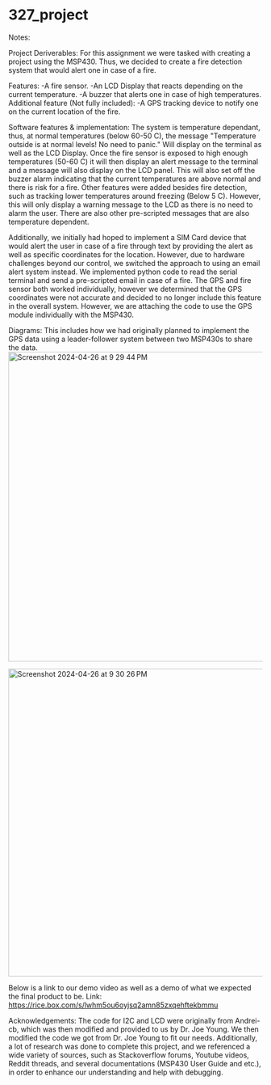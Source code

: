 # 327_project
Notes:

Project Deriverables: 
For this assignment we were tasked with creating a project using the MSP430. Thus, we decided to create a fire detection system that would alert one in case of a fire.

Features:
-A fire sensor.
-An LCD Display that reacts depending on the current temperature.
-A buzzer that alerts one in case of high temperatures.
Additional feature (Not fully included):
-A GPS tracking device to notify one on the current location of the fire.


Software features & implementation:
  The system is temperature dependant, thus, at normal temperatures (below 60-50 C), the message "Temperature outside is at normal levels! No need to panic." Will display on the terminal as well as the LCD Display. Once the fire sensor is exposed to high enough temperatures (50-60 C) it will then display an alert message to the terminal and a message will also display on the LCD panel. This will also set off the buzzer alarm indicating that the current temperatures are above normal and there is risk for a fire. Other features were added besides fire detection, such as tracking lower temperatures around freezing (Below 5 C). However, this will only display a warning message to the LCD as there is no need to alarm the user. There are also other pre-scripted messages that are also temperature dependent.  
  
  Additionally, we initially had hoped to implement a SIM Card device that would alert the user in case of a fire through text by providing the alert as well as specific coordinates for the location. However, due to hardware challenges beyond our control, we switched the approach to using an email alert system instead. We implemented python code to read the serial terminal and send a pre-scripted email in case of a fire. The GPS and fire sensor both worked individually, however we determined that the GPS coordinates were not accurate and decided to no longer include this feature in the overall system. However, we are attaching the code to use the GPS module individually with the MSP430.  


Diagrams:
This includes how we had originally planned to implement the GPS data using a leader-follower system between two MSP430s to share the data. 
<img width="613" alt="Screenshot 2024-04-26 at 9 29 44 PM" src="https://github.com/koko459/327_p/assets/70616464/b09b8e38-be10-4773-9670-fa76b1583b27">


<img width="609" alt="Screenshot 2024-04-26 at 9 30 26 PM" src="https://github.com/koko459/327_p/assets/70616464/a7d74529-8e1a-4632-9ca3-ba9a2ff4d603">
  
  Below is a link to our demo video as well as a demo of what we expected the final product to be.
  Link: https://rice.box.com/s/lwhm5ou6oyjsq2amn85zxqehftekbmmu

Acknowledgements:
The code for I2C and LCD were originally from Andrei-cb, which was then modified and provided to us by Dr. Joe Young. We then modified the code we got from Dr. Joe Young to fit our needs. 
Additionally, a lot of research was done to complete this project, and we referenced a wide variety of sources, such as Stackoverflow forums, Youtube videos, Reddit threads, and several documentations (MSP430 User Guide and etc.), in order to enhance our understanding and help with debugging. 
